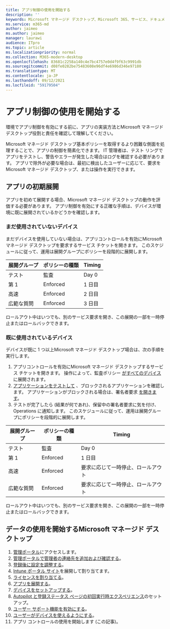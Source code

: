 ```yaml
---
title: アプリ制御の使用を開始する
description: ''
keywords: Microsoft マネージド デスクトップ、Microsoft 365、サービス、ドキュメント
ms.service: m365-md
author: jaimeo
ms.author: jaimeo
manager: laurawi
audience: ITpro
ms.topic: article
ms.localizationpriority: normal
ms.collection: M365-modern-desktop
ms.openlocfilehash: 83681c2258a140c4e7bc4757e0d4f9f63c9991db
ms.sourcegitcommit: d08fe0282be75483608e96df4e6986d346e97180
ms.translationtype: MT
ms.contentlocale: ja-JP
ms.lasthandoff: 09/12/2021
ms.locfileid: "59179504"
---
```

# <a name="get-started-with-app-control"></a>アプリ制御の使用を開始する

環境でアプリ制御を有効にする前に、アプリの実装方法と[](../service-description/app-control.md)Microsoft マネージド デスクトップ役割と責任を確認して理解してください。

Microsoft マネージド デスクトップ基本ポリシーを取得するより困難な側面を処理することで、アプリの制御を簡素化できます。 IT 管理者は、テスト リングでアプリをテストし、警告やエラーが発生した場合はログを確認する必要があります。 アプリで除外が必要な場合は、最初に検出したユーザーに応じて、要求をMicrosoft マネージド デスクトップ、または操作を実行できます。

## <a name="initial-deployment-of-apps"></a>アプリの初期展開

アプリを初めて展開する場合、Microsoft マネージド デスクトップの動作を評価する必要があります。 アプリ制御を有効にする正確な手順は、デバイスが環境に既に展開されているかどうかを確認します。

### <a name="devices-not-yet-in-use"></a>まだ使用されていないデバイス

まだデバイスを使用していない場合は、アプリコントロールを有効にMicrosoft マネージド デスクトップを要求するサービス チケットを開きます。 このスケジュールに従って、運用は展開グループにポリシーを段階的に展開します。

|展開グループ  |ポリシーの種類  |Timing  |
|---------|---------|---------|
|テスト     |  監査       |  Day 0       |
|第 1     | Enforced        | 1 日目        |
|高速     | Enforced        |  2 日目       |
|広範な質問     | Enforced        |  3 日目       |

ロールアウト中はいつでも、別のサービス要求を開き、この展開の一部を一時停止またはロールバックできます。

### <a name="devices-already-in-use"></a>既に使用されているデバイス

デバイスが既に 1 つ以上Microsoft マネージド デスクトップ場合は、次の手順を実行します。

1. アプリコントロールを有効にMicrosoft マネージド デスクトップするサービス チケットを開きます。 操作によって、監査ポリシー [がすべてのデバイス](../service-description/app-control.md#audit-policy) に展開されます。
2. [アプリケーションをテストして](../working-with-managed-desktop/work-with-app-control.md#add-a-new-app) 、ブロックされるアプリケーションを確認します。 アプリケーションがブロックされる場合は、署名者要求 [を開きます](../working-with-managed-desktop/work-with-app-control.md#add-or-remove-a-trusted-signer)。 
3. テストが完了したら (結果が何であれ)、保留中の署名者要求に気を付け、Operations に通知します。 このスケジュールに従って、運用は展開グループにポリシーを段階的に展開します。

|展開グループ  |ポリシーの種類  |Timing  |
|---------|---------|---------|
|テスト     |  監査       |  Day 0       |
|第 1     | Enforced        | 1 日目        |
|高速     | Enforced        |  要求に応じて一時停止、ロールアウト       |
|広範な質問     | Enforced        |  要求に応じて一時停止、ロールアウト       |

ロールアウト中はいつでも、別のサービス要求を開き、この展開の一部を一時停止またはロールバックできます。

## <a name="steps-to-get-started-with-microsoft-managed-desktop"></a>データの使用を開始するMicrosoft マネージド デスクトップ

1. [管理ポータル](access-admin-portal.md)にアクセスします。
1. [管理ポータルで管理者の連絡先を追加および確認する](add-admin-contacts.md)。
1. [登録後に設定を調整する](conditional-access.md)。
1. [Intune ポータル サイト](company-portal.md)を展開して割り当てます。
1. [ライセンスを割り当てる](assign-licenses.md)。
1. [アプリを展開する](deploy-apps.md)。
1. [デバイスをセットアップする](set-up-devices.md)。
1. [Autopilot と登録ステータス ページの初回実行時エクスペリエンス](esp-first-run.md)のセットアップ。
1. [ユーザー サポート機能を有効にする](enable-support.md)。
1. [ユーザーがデバイスを使えるようにする](get-started-devices.md)。
1. アプリ コントロールの使用を開始します (この記事)。

